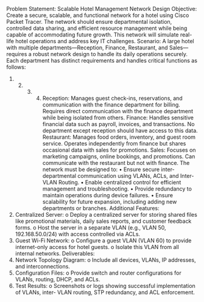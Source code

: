 Problem Statement: Scalable Hotel Management Network Design
Objective:
Create a secure, scalable, and functional network for a hotel using Cisco Packet Tracer. The
network should ensure departmental isolation, controlled data sharing, and efficient resource
management while being capable of accommodating future growth. This network will
simulate real-life hotel operations and address key IT challenges.
Scenario:
A large hotel with multiple departments—Reception, Finance, Restaurant, and Sales—
requires a robust network design to handle its daily operations securely. Each department has
distinct requirements and handles critical functions as follows:
1. 2. 3. 4. Reception: Manages guest check-ins, reservations, and communication with the
finance department for billing. Requires direct communication with the finance
department while being isolated from others.
Finance: Handles sensitive financial data such as payroll, invoices, and transactions.
No department except reception should have access to this data.
Restaurant: Manages food orders, inventory, and guest room service. Operates
independently from finance but shares occasional data with sales for promotions.
Sales: Focuses on marketing campaigns, online bookings, and promotions. Can
communicate with the restaurant but not with finance.
The network must be designed to:
• Ensure secure inter-departmental communication using VLANs, ACLs, and Inter-
VLAN Routing.
• Enable centralized control for efficient management and troubleshooting.
• Provide redundancy to maintain operations during device failures.
• Ensure scalability for future expansion, including adding new departments or
branches.
Additional Features:
1. Centralized Server:
o Deploy a centralized server for storing shared files like promotional materials,
daily sales reports, and customer feedback forms.
o Host the server in a separate VLAN (e.g., VLAN 50, 192.168.50.0/24) with
access controlled via ACLs.
2. Guest Wi-Fi Network:
o Configure a guest VLAN (VLAN 60) to provide internet-only access for hotel
guests.
o Isolate this VLAN from all internal networks.
Deliverables:
1. Network Topology Diagram:
o Include all devices, VLANs, IP addresses, and interconnections.
2. Configuration Files:
o Provide switch and router configurations for VLANs, routing, DHCP, and
ACLs.
3. Test Results:
o Screenshots or logs showing successful implementation of VLANs, inter-
VLAN routing, STP redundancy, and ACL enforcement.
